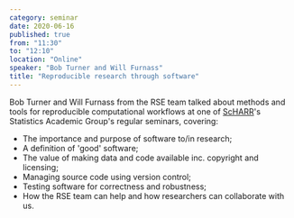 ```yaml
---
category: seminar
date: 2020-06-16
published: true
from: "11:30"
to: "12:10"
location: "Online"
speaker: "Bob Turner and Will Furnass"
title: "Reproducible research through software"
---
```


Bob Turner and Will Furnass from the RSE team talked about methods and tools for reproducible computational workflows 
at one of [ScHARR](https://www.sheffield.ac.uk/scharr)'s Statistics Academic Group's regular seminars, covering:

* The importance and purpose of software to/in research;
* A definition of 'good' software;
* The value of making data and code available inc. copyright and licensing;
* Managing source code using version control;
* Testing software for correctness and robustness;
* How the RSE team can help and how researchers can collaborate with us.

